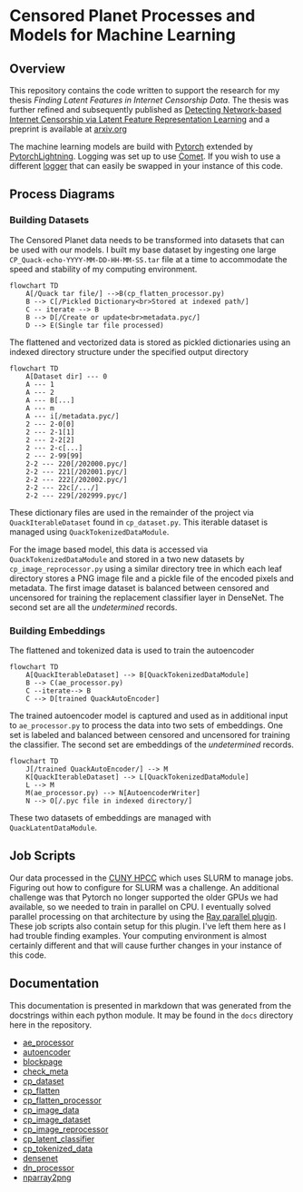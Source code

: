 # Censored Planet Processes and Models for Machine Learning

## Overview
This repository contains the code written to support the research for my thesis 
_Finding Latent Features in Internet Censorship Data_. The thesis was further refined and subsequently
published as [Detecting Network-based Internet Censorship via Latent Feature Representation Learning](https://www.sciencedirect.com/science/article/pii/S0167404823000482)
and a preprint is available at [arxiv.org](https://arxiv.org/abs/2209.05152)

The machine learning models are build with [Pytorch](https://pytorch.org) extended by
[PytorchLightning](https://www.pytorchlightning.ai).  Logging was set up to use
[Comet](https://www.comet.com/site/products/ml-experiment-tracking/).
If you wish to use a different [logger](https://pytorch-lightning.readthedocs.io/en/latest/api_references.html#loggers)
that can easily be swapped in your instance of this code.

## Process Diagrams

### Building Datasets

The Censored Planet data needs to be transformed into datasets that can be used with our models. I built my base dataset
by ingesting one large `CP_Quack-echo-YYYY-MM-DD-HH-MM-SS.tar` file at a time to accommodate the speed and stability of
my computing environment.

```mermaid
flowchart TD
    A[/Quack tar file/] -->B(cp_flatten_processor.py)
    B --> C[/Pickled Dictionary<br>Stored at indexed path/]
    C -- iterate --> B
    B --> D[/Create or update<br>metadata.pyc/]
    D --> E(Single tar file processed)
```

The flattened and vectorized data is stored as pickled dictionaries using an indexed directory structure under the
specified output directory

```mermaid
flowchart TD
    A[Dataset dir] --- 0
    A --- 1
    A --- 2
    A --- B[...]
    A --- m
    A --- i[/metadata.pyc/]
    2 --- 2-0[0]
    2 --- 2-1[1]
    2 --- 2-2[2]
    2 --- 2-c[...]
    2 --- 2-99[99]
    2-2 --- 220[/202000.pyc/]
    2-2 --- 221[/202001.pyc/]
    2-2 --- 222[/202002.pyc/]
    2-2 --- 22c[/.../]
    2-2 --- 229[/202999.pyc/]
```

These dictionary files are used in the remainder of the project via `QuackIterableDataset` found in
`cp_dataset.py`.  This iterable dataset is managed using `QuackTokenizedDataModule`.

For the image based model, this data is accessed via `QuackTokenizedDataModule` and stored in a two new datasets by
`cp_image_reprocessor.py` using a similar directory tree in which each leaf directory stores a PNG image file and a
pickle file of the encoded pixels and metadata. The first image dataset is balanced between censored and uncensored for
training the replacement classifier layer in DenseNet.  The second set are all the _undetermined_ records.

### Building Embeddings

The flattened and tokenized data is used to train the autoencoder

```mermaid
flowchart TD
    A[QuackIterableDataset] --> B[QuackTokenizedDataModule]
    B --> C(ae_processor.py)
    C --iterate--> B
    C --> D[trained QuackAutoEncoder]
```

The trained autoencoder model is captured and used as in additional input to `ae_processor.py` to process the data
into two sets of embeddings.  One set is labeled and balanced between censored and uncensored for training the
classifier. The second set are embeddings of the _undetermined_ records.

```mermaid
flowchart TD
    J[/trained QuackAutoEncoder/] --> M
    K[QuackIterableDataset] --> L[QuackTokenizedDataModule]
    L --> M
    M(ae_processor.py) --> N[AutoencoderWriter]
    N --> O[/.pyc file in indexed directory/]
```

These two datasets of embeddings are managed with `QuackLatentDataModule`.

## Job Scripts

Our data processed in the [CUNY HPCC](https://www.csi.cuny.edu/academics-and-research/research-centers/cuny-high-performance-computing-center)
which uses SLURM to manage jobs. Figuring out how to configure for SLURM was a challenge.  An additional challenge
was that Pytorch no longer supported the older GPUs we had available, so we needed to train in parallel on CPU. I 
eventually solved parallel processing on that architecture by using the [Ray parallel plugin](https://github.com/ray-project/ray_lightning).
These job scripts also contain setup for this plugin.  I've left them here as I had trouble finding examples.  Your
computing environment is almost certainly different and that will cause further changes in your instance of this code.

## Documentation

This documentation is presented in markdown that
was generated from the docstrings within each python module.
It may be found in the `docs` directory here in the repository.  

- [ae_processor](https://github.com/FatherShawn/cp_learning/blob/main/docs/ae_processor.md)
- [autoencoder](https://github.com/FatherShawn/cp_learning/blob/main/docs/autoencoder.md)
- [blockpage](https://github.com/FatherShawn/cp_learning/blob/main/docs/blockpage.md)
- [check_meta](https://github.com/FatherShawn/cp_learning/blob/main/docs/check_meta.md)
- [cp_dataset](https://github.com/FatherShawn/cp_learning/blob/main/docs/cp_dataset.md)
- [cp_flatten](https://github.com/FatherShawn/cp_learning/blob/main/docs/cp_flatten.md)
- [cp_flatten_processor](https://github.com/FatherShawn/cp_learning/blob/main/docs/cp_flatten_processor.md)
- [cp_image_data](https://github.com/FatherShawn/cp_learning/blob/main/docs/cp_image_data.md)
- [cp_image_dataset](https://github.com/FatherShawn/cp_learning/blob/main/docs/cp_image_dataset.md)
- [cp_image_reprocessor](https://github.com/FatherShawn/cp_learning/blob/main/docs/cp_image_reprocessor.md)
- [cp_latent_classifier](https://github.com/FatherShawn/cp_learning/blob/main/docs/cp_latent_classifier.md)
- [cp_tokenized_data](https://github.com/FatherShawn/cp_learning/blob/main/docs/cp_tokenized_data.md)
- [densenet](https://github.com/FatherShawn/cp_learning/blob/main/docs/densenet.md)
- [dn_processor](https://github.com/FatherShawn/cp_learning/blob/main/docs/dn_processor.md)
- [nparray2png](https://github.com/FatherShawn/cp_learning/blob/main/docs/nparray2png.md)